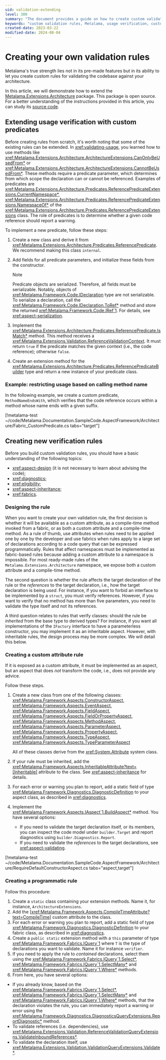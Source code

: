 ```yaml
---
uid: validation-extending
level: 300
summary: "The document provides a guide on how to create custom validation rules in Metalama, including extending usage verification with custom predicates and creating new verification rules."
keywords: "custom validation rules, Metalama, usage verification, custom predicates, Metalama.Extensions.Architecture, ReferencePredicate, validation rules, codebase validation"
created-date: 2023-03-22
modified-date: 2024-08-04
---
```


# Creating your own validation rules

Metalama's true strength lies not in its pre-made features but in its ability to let you create custom rules for validating the codebase against your architecture.

In this article, we will demonstrate how to extend the [Metalama.Extensions.Architecture](https://www.nuget.org/packages/Metalama.Extensions.Architecture) package. This package is open source. For a better understanding of the instructions provided in this article, you can study its [source code](https://github.com/postsharp/Metalama.Extensions/tree/master/src/Metalama.Extensions.Architecture).

## Extending usage verification with custom predicates

Before creating rules from scratch, it's worth noting that some of the existing rules can be extended. In <xref:validating-usage>, you learned how to use methods like <xref:Metalama.Extensions.Architecture.ArchitectureExtensions.CanOnlyBeUsedFrom*> or <xref:Metalama.Extensions.Architecture.ArchitectureExtensions.CannotBeUsedFrom*>. These methods require a predicate parameter, which determines from which scope the declaration can or cannot be referenced. Examples of predicates are <xref:Metalama.Extensions.Architecture.Predicates.ReferencePredicateExtensions.CurrentNamespace*>, <xref:Metalama.Extensions.Architecture.Predicates.ReferencePredicateExtensions.NamespaceOf*> of the <xref:Metalama.Extensions.Architecture.Predicates.ReferencePredicateExtensions> class. The role of predicates is to determine whether a given code reference should report a warning.

To implement a new predicate, follow these steps:

1. Create a new class and derive it from <xref:Metalama.Extensions.Architecture.Predicates.ReferencePredicate>. We recommend making this class `internal`.
2. Add fields for all predicate parameters, and initialize these fields from the constructor.

    > [!NOTE]
    > Predicate objects are serialized. Therefore, all fields must be serializable. Notably, objects of <xref:Metalama.Framework.Code.IDeclaration> type are not serializable. To serialize a declaration, call the <xref:Metalama.Framework.Code.IDeclaration.ToRef*> method and store the returned <xref:Metalama.Framework.Code.IRef`1>. For details, see <xref:aspect-serialization>.

3. Implement the <xref:Metalama.Extensions.Architecture.Predicates.ReferencePredicate.IsMatch*> method. This method receives a <xref:Metalama.Extensions.Validation.ReferenceValidationContext>. It must return `true` if the predicate matches the given context (i.e., the code reference); otherwise `false`.
4. Create an extension method for the <xref:Metalama.Extensions.Architecture.Predicates.ReferencePredicateBuilder> type and return a new instance of your predicate class.

### Example: restricting usage based on calling method name

In the following example, we create a custom predicate, `MethodNameEndsWith`, which verifies that the code reference occurs within a method whose name ends with a given suffix.

[!metalama-test ~/code/Metalama.Documentation.SampleCode.AspectFramework/Architecture/Fabric_CustomPredicate.cs tabs="target"]

## Creating new verification rules

Before you build custom validation rules, you should have a basic understanding of the following topics:

* <xref:aspect-design> (it is not necessary to learn about advising the code);
* <xref:diagnostics>;
* <xref:eligibility>;
* <xref:aspect-inheritance>;
* <xref:fabrics>.

### Designing the rule

When you want to create your own validation rule, the first decision is whether it will be available as a custom attribute, as a compile-time method invoked from a fabric, or as both a custom attribute and a compile-time method. As a rule of thumb, use attributes when rules need to be applied one by one by the developer and use fabrics when rules apply to a large set of declarations according to a code query that can be expressed programmatically. Rules that affect namespaces must be implemented as fabric-based rules because adding a custom attribute to a namespace is impossible. For most ready-made rules of the `Metalama.Extensions.Architecture` namespace, we expose both a custom attribute and a compile-time method.

The second question is whether the rule affects the target declaration of the rule or the _references_ to the target declaration, i.e., how the target declaration is being _used_. For instance, if you want to forbid an interface to be implemented by a `struct`, you must verify references. However, if you want to verify that no method has more than five parameters, you need to validate the type itself and not its references.

A third question relates to rules that verify classes: should the rule be _inherited_ from the base type to derived types? For instance, if you want all implementations of the `IFactory` interface to have a parameterless constructor, you may implement it as an inheritable aspect. However, with inheritable rules, the design process may be more complex. We will detail this below.

### Creating a custom attribute rule

If it is exposed as a custom attribute, it must be implemented as an aspect, but an aspect that does _not_ transform the code, i.e., does not provide any advice.

Follow these steps.

1. Create a new class from one of the following classes: <xref:Metalama.Framework.Aspects.ConstructorAspect>, <xref:Metalama.Framework.Aspects.EventAspect>, <xref:Metalama.Framework.Aspects.FieldAspect>, <xref:Metalama.Framework.Aspects.FieldOrPropertyAspect>, <xref:Metalama.Framework.Aspects.MethodAspect>, <xref:Metalama.Framework.Aspects.ParameterAspect>, <xref:Metalama.Framework.Aspects.PropertyAspect>, <xref:Metalama.Framework.Aspects.TypeAspect>, <xref:Metalama.Framework.Aspects.TypeParameterAspect>

   All of these classes derive from the <xref:System.Attribute> system class.

2. If your rule must be inherited, add the <xref:Metalama.Framework.Aspects.InheritableAttribute?text=[Inheritable]> attribute to the class. See <xref:aspect-inheritance> for details.

3. For each error or warning you plan to report, add a static field of type <xref:Metalama.Framework.Diagnostics.DiagnosticDefinition> to your aspect class, as described in  <xref:diagnostics>.

3. Implement the <xref:Metalama.Framework.Aspects.IAspect`1.BuildAspect*> method. You have several options:

    * If you need to validate the target declaration itself, or its members, you can inspect the code model under `builder.Target` and report diagnostics using `builder.Diagnostics.Report`.
    * If you need to validate the _references_ to the target declarations, see <xref:aspect-validating>.

[!metalama-test ~/code/Metalama.Documentation.SampleCode.AspectFramework/Architecture/RequireDefaultConstructorAspect.cs tabs="aspect,target"]

### Creating a programmatic rule

Follow this procedure:

1. Create a `static` class containing your extension methods. Name it, for instance, `ArchitectureExtensions`.
2. Add the [<xref:Metalama.Framework.Aspects.CompileTimeAttribute?text=CompileTime>] custom attribute to the class.
3. For each error or warning you plan to report, add a static field of type <xref:Metalama.Framework.Diagnostics.DiagnosticDefinition> to your fabric class, as described in <xref:diagnostics>.
4. Create a `public static` extension method with a `this` parameter of type <xref:Metalama.Framework.Fabrics.IQuery`1> where `T` is the type of declarations you want to validate. Name it for instance `verifier`.
5. If you need to apply the rule to _contained_ declarations, select them using the  <xref:Metalama.Framework.Fabrics.IQuery`1.Select*>,  <xref:Metalama.Framework.Fabrics.IQuery`1.SelectMany*> and  <xref:Metalama.Framework.Fabrics.IQuery`1.Where*> methods.
6. From here, you have several options:
 * If you already know, based on the <xref:Metalama.Framework.Fabrics.IQuery`1.Select*>,  <xref:Metalama.Framework.Fabrics.IQuery`1.SelectMany*> and  <xref:Metalama.Framework.Fabrics.IQuery`1.Where*> methods, that the declaration violates the rule, you can immediately report a warning or error using the <xref:Metalama.Framework.Diagnostics.DiagnosticsQueryExtensions.ReportDiagnostic*> method.
 * To validate references (i.e. dependencies), use <xref:Metalama.Extensions.Validation.ReferenceValidationQueryExtensions.ValidateInboundReferences*>.
 * To validate the declaration itself, use <xref:Metalama.Extensions.Validation.ValidationQueryExtensions.Validate*>.

